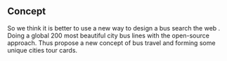 ## Concept


So we think it is better to use a new way to design a bus search the web . Doing a global 200 most beautiful city bus lines with the open-source approach. Thus propose a new concept of bus travel and forming some unique cities tour cards.
